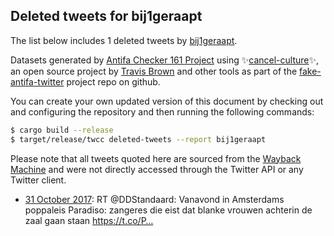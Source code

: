 ## Deleted tweets for bij1geraapt

The list below includes 1 deleted tweets by
[bij1geraapt](https://twitter.com/bij1geraapt).



Datasets generated by [Antifa Checker 161 Project](https://twitter.com/antifacheck161) using ✨[cancel-culture](https://github.com/travisbrown/cancel-culture)✨, an open source project by 
[Travis Brown](https://twitter.com/travisbrown) and other tools as part of the 
[fake-antifa-twitter](https://github.com/antifacheck161/fake-antifa-twitter) project repo on github.

You can create your own updated version of this document by checking out and configuring the
repository and then running the following commands:

```bash
$ cargo build --release
$ target/release/twcc deleted-tweets --report bij1geraapt
```

Please note that all tweets quoted here are sourced from the
[Wayback Machine](https://web.archive.org) and were not directly accessed through the Twitter API or
any Twitter client.

* [31 October 2017](https://web.archive.org/web/20171031110033/https://twitter.com/bij1geraapt/status/925316558121037824): RT @DDStandaard: Vanavond in Amsterdams poppaleis Paradiso: zangeres die eist dat blanke vrouwen achterin de zaal gaan staan https://t.co/P… <!--925316558121037824-->
